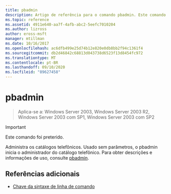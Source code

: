 ```yaml
---
title: pbadmin
description: Artigo de referência para o comando pbadmin. Este comando foi preterido e não tem garantia de suporte em versões futuras do Windows.
ms.topic: reference
ms.assetid: 4911e640-aa7f-4afb-abc2-5eefc7010204
ms.author: lizross
author: eross-msft
manager: mtillman
ms.date: 10/16/2017
ms.openlocfilehash: ac6dfb499e25d74b12e820e0db8bb2f94c1361f4
ms.sourcegitcommit: db2d46842c68813d043738d6523f13d8454fc972
ms.translationtype: MT
ms.contentlocale: pt-BR
ms.lasthandoff: 09/10/2020
ms.locfileid: "89627458"
---
```

# <a name="pbadmin"></a>pbadmin

> Aplica-se a: Windows Server 2003, Windows Server 2003 R2, Windows Server 2003 com SP1, Windows Server 2003 com SP2

>[!IMPORTANT]
> Este comando foi preterido.

Administra os catálogos telefônicos. Usado sem parâmetros, o pbadmin inicia o administrador do catálogo telefônico. Para obter descrições e informações de uso, consulte [pbadmin](/previous-versions/orphan-topics/ws.10/cc755767(v=ws.10)).

## <a name="additional-references"></a>Referências adicionais

- [Chave da sintaxe de linha de comando](command-line-syntax-key.md)
